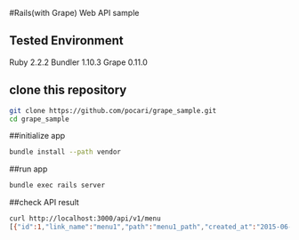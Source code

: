 #Rails(with Grape) Web API sample

## Tested Environment
Ruby 2.2.2
Bundler 1.10.3
Grape 0.11.0

## clone this repository
```sh
git clone https://github.com/pocari/grape_sample.git
cd grape_sample
```

##initialize app

```sh
bundle install --path vendor
```

##run app

```sh
bundle exec rails server
```

##check API result
```sh
curl http://localhost:3000/api/v1/menu
[{"id":1,"link_name":"menu1","path":"menu1_path","created_at":"2015-06-11T13:32:56.801Z","updated_at":"2015-06-11T13:32:56.801Z"},{"id":2,"link_name":"menu2","path":"menu2_path","created_at":"2015-06-11T13:33:08.288Z","updated_at":"2015-06-11T13:33:08.288Z"},{"id":3,"link_name":"menu3","path":"menu3_path","created_at":"2015-06-11T13:33:18.307Z","updated_at":"2015-06-11T13:33:18.307Z"}]%
```
